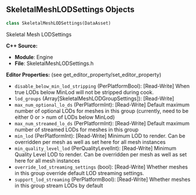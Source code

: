 ## SkeletalMeshLODSettings Objects

```python
class SkeletalMeshLODSettings(DataAsset)
```

Skeletal Mesh LODSettings

**C++ Source:**

- **Module**: Engine
- **File**: SkeletalMeshLODSettings.h

**Editor Properties:** (see get_editor_property/set_editor_property)

- ``disable_below_min_lod_stripping`` (PerPlatformBool):  [Read-Write] When true LODs below MinLod will not be stripped during cook.
- ``lod_groups`` (Array[SkeletalMeshLODGroupSettings]):  [Read-Write]
- ``max_num_optional_lo_ds`` (PerPlatformInt):  [Read-Write] Default maximum number of optional LODs for meshes in this group (currently, need to be either 0 or > num of LODs below MinLod)
- ``max_num_streamed_lo_ds`` (PerPlatformInt):  [Read-Write] Default maximum number of streamed LODs for meshes in this group
- ``min_lod`` (PerPlatformInt):  [Read-Write] Minimum LOD to render. Can be overridden per mesh as well as set here for all mesh instances
- ``min_quality_level_lod`` (PerQualityLevelInt):  [Read-Write] Minimum Quality Level LOD to render. Can be overridden per mesh as well as set here for all mesh instances
- ``override_lod_streaming_settings`` (bool):  [Read-Write] Whether meshes in this group override default LOD streaming settings.
- ``support_lod_streaming`` (PerPlatformBool):  [Read-Write] Whether meshes in this group stream LODs by default

<a id="unreal.USkeletalMeshReductionSettings"></a>